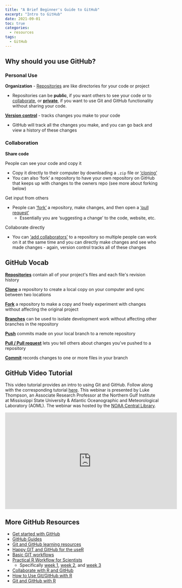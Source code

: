 ```yaml
---
title: "A Brief Beginner's Guide to GitHub"
excerpt: "Intro to GitHub"
date: 2021-09-01
toc: true
categories:
  - resources
tags:
  - GitHub
---
```

## Why should you use GitHub? 

### Personal Use

**Organization** - [Repositories](https://docs.github.com/en/github/creating-cloning-and-archiving-repositories/creating-a-repository-on-github/about-repositories) are like directories for your code or project 
- Repositories can be **public**, if you want others to see your code or to [collaborate](https://noaa-fisheries-integrated-toolbox.github.io/resources/resources/github-intro/#collaboration), or **[private](https://docs.github.com/en/repositories/managing-your-repositorys-settings-and-features/managing-repository-settings/setting-repository-visibility)**, if you want to use Git and GitHub functionality without sharing your code. 

**[Version control](https://git-scm.com/book/en/v2/Getting-Started-About-Version-Control)** - tracks changes you make to your code 
- GitHub will track all the changes you make, and you can go back and view a history of these changes

### Collaboration

**Share code**

People can see your code and copy it 
- Copy it directly to their computer by downloading a `.zip` file or [‘cloning’](https://docs.github.com/en/github/creating-cloning-and-archiving-repositories/cloning-a-repository-from-github/cloning-a-repository)
- You can also ‘fork’ a repository to have your own repository on GitHub that keeps up with changes to the owners repo (see more about forking below) 

Get input from others 
- People can [‘fork’](https://docs.github.com/en/get-started/quickstart/fork-a-repo) a repository, make changes, and then open a [‘pull request’](https://docs.github.com/en/github/collaborating-with-pull-requests/proposing-changes-to-your-work-with-pull-requests/about-pull-requests)
  - Essentially you are ‘suggesting a change’ to the code, website, etc. 

Collaborate directly 
- You can [‘add collaborators’](https://docs.github.com/en/account-and-profile/setting-up-and-managing-your-github-user-account/managing-access-to-your-personal-repositories/inviting-collaborators-to-a-personal-repository) to a repository so multiple people can work on it at the same time and you can directly make changes and see who made changes - again, version control tracks all of these changes

## GitHub Vocab 

[**Repositories**](https://docs.github.com/en/github/creating-cloning-and-archiving-repositories/creating-a-repository-on-github/about-repositories) contain all of your project's files and each file's revision history

[**Clone**](https://docs.github.com/en/github/creating-cloning-and-archiving-repositories/cloning-a-repository-from-github/cloning-a-repository) a repository to create a local copy on your computer and sync between two locations 

[**Fork**](https://docs.github.com/en/get-started/quickstart/fork-a-repo) a repository to make a copy and freely experiment with changes without affecting the original project

[**Branches**](https://docs.github.com/en/github/collaborating-with-pull-requests/proposing-changes-to-your-work-with-pull-requests/about-branches) can be used to isolate development work without affecting other branches in the repository

[**Push**](https://docs.github.com/en/get-started/using-git/pushing-commits-to-a-remote-repository) commits made on your local branch to a remote repository

[**Pull / Pull request**](https://docs.github.com/en/github/collaborating-with-pull-requests/proposing-changes-to-your-work-with-pull-requests/about-pull-requests) lets you tell others about changes you've pushed to a repository

[**Commit**](https://docs.github.com/en/github/committing-changes-to-your-project/creating-and-editing-commits/about-commits) records changes to one or more files in your branch

## GitHub Video Tutorial

This video tutorial provides an intro to using Git and GitHub. Follow along with the corresponding tutorial [here](https://github.com/aomlomics/tutorials). This webinar is presented by Luke Thompson, an Associate Research Professor at the Northern Gulf Institute at Mississippi State University & Atlantic Oceanographic and Meteorological Laboratory (AOML). The webinar was hosted by the [NOAA Central Library](https://library.noaa.gov/). 

<iframe width="560" height="315" src="https://www.youtube.com/embed/LLWBv5nPQys" title="YouTube video player" frameborder="0" allow="accelerometer; autoplay; clipboard-write; encrypted-media; gyroscope; picture-in-picture" allowfullscreen></iframe>

## More GitHub Resources
- [Get started with GitHub](https://docs.github.com/en/get-started)
- [GitHub Guides](https://guides.github.com/)
- [Git and GitHub learning resources](https://docs.github.com/en/get-started/quickstart/git-and-github-learning-resources)
- [Happy GIT and GitHub for the useR](https://happygitwithr.com/)
- [Basic GIT workflows](https://noaa-fisheries-integrated-toolbox.github.io/resources/onboarding/version-control2/#basic-git-workflows)
- [Practical R Workflow for Scientists](https://rverse-tutorials.github.io/RWorkflow-NWFSC-2021/index.html)
  - Specifically [week 1](https://rverse-tutorials.github.io/RWorkflow-NWFSC-2021/week1.html), [week 2](https://rverse-tutorials.github.io/RWorkflow-NWFSC-2021/week2.html), and [week 3](https://rverse-tutorials.github.io/RWorkflow-NWFSC-2021/week3.html)
- [Collaborate with R and GitHub](https://noaa-iea.github.io/r3-train/collaborate.html)
- [How to Use Git/GitHub with R](https://rfortherestofus.com/2021/02/how-to-use-git-github-with-r/)
- [Git and GitHub with R](https://r-pkgs.org/git.html)

